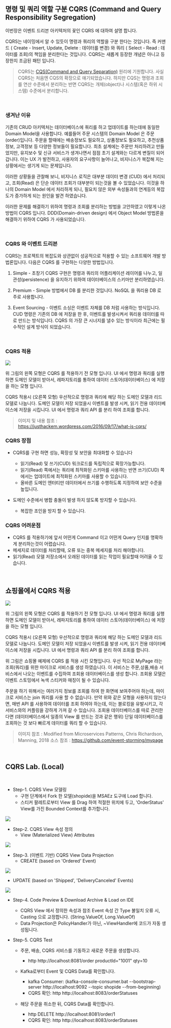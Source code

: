 ## 명령 및 쿼리 역할 구분 CQRS (Command and Query Responsibility Segregation)

이번장은 이벤트 드리븐 아키텍처의 꽃인 CQRS 에 대하여 설명 합니다. 

CQRS는 네이밍에서 알 수 있듯이 명령과 쿼리의 역할을 구분 한다는 것입니다. 즉 커맨드 ( Create - Insert, Update, Delete : 데이터를 변경) 와 쿼리 ( Select - Read : 데이터를 조회)의 책임을 분리한다는 것입니다. CQRS는 새롭게 등장한 개념은 아니고 등장한지 조금된 패턴 입니다.  

> CQRS는 [CQS(Command and Query Separation)](https://en.wikipedia.org/wiki/Command%E2%80%93query_separation) 원리에 기원합니다. 사실 CQRS는 처음엔 CQS의 확장으로 얘기되었습니다. 하지만 CQS는 명령과 조회를 연산 수준에서 분리하는 반면 CQRS는 개체(object)나 시스템(혹은 하위 시스템) 수준에서 분리합니다.  

<br/>

### 생겨난 이유
기존의 CRUD 아키텍처는 데이터베이스에 쿼리를 하고 업데이트를 하는데에 동일한 Domain Model을 사용합니다. 예를들어 주문 시스템의 Domain Model 은 주문(order)입니다. 주문을 할때에는 배송정보도 필요하고, 상품정보도 필요하고, 추천상품 정보, 고객정보 등 다양한 정보들이 필요합니다. 최초 설계에는 주문만 처리하려고 만들었지만, 유지보수 및 신규 서비스가 생겨나면서 점점 초기 설계와는 다르게 변질이 되어갑니다. 이는 UX 가 발전하고, 사용자의 요구사항이 늘어나고, 비지니스가 복잡해 지는 상황에서는 생기게 되는 문제입니다.  

이러한 상황들을 관찰해 보니, 비지니스 로직은 대부분 데이터 변경 (CUD) 에서 처리되고, 조회(Read) 은 단순 데이터 조회가 대부분이 되는것을 볼 수 있었습니다. 이것을 하나의 Domain Model 에서 처리하게 되니, 필요치 않은 외부 속성들과의 연계등의 복잡도가 증가하게 되는 원인을 발견 하였습니다.  

이러한 문제를 해결하기 위하여 명령과 조회를 분리하는 방법을 고안하였고 이렇게 나온 방법이 CQRS 입니다. DDD(Domain-driven design) 에서 Object Model 방법론을 해결하기 위하여 CQRS 가 사용되었습니다.  

<br/>

### CQRS 와 이벤트 드리븐
CQRS는 프로젝트의 복잡도와 상관없이 성공적으로 적용할 수 있는 소프트웨어 개발 방법론입니다. 다음은 CQRS 를 구현하는 다양한 방법입니다.  

1. Simple - 초창기 CQRS 구현은 명령과 쿼리의 어플리케이션 레이어를 나누고, 일관성(persistence) 을 유지하기 위하여 데이터베이스의 스키마만 분리하였습니다. 

2. Premium - Simple 방법에서 DB 를 분리한 것입니다. NoSQL 을 쿼리용 DB 로 주로 사용합니다.  

3. Event Sourcing - 이벤트 소싱은 이벤트 자체를 DB 처럼 사용하는 방식입니다. CUD 명령은 기존의 DB 에 저장을 한 후, 이벤트를 발생시켜서 쿼리용 데이터를 따로 만드는 방식입니다. CQRS 의 가장 큰 시너지를 낼수 있는 방식이라 최근에는 필수적인 설계 방식이 되었습니다.


<br/>

### CQRS 적용

![](/img/03_Bizdevops/05/05/cqrs01.png)

위 그림의 왼쪽 모형은 CQRS 를 적용하기 전 모형 입니다. UI 에서 명령과 쿼리를 실행하면 도메인 모델이 받아서, 레파지토리를 통하여 데이터 스토어(데이터베이스) 에 저장을 하는 모형 입니다. 

CQRS 적용시 (오른쪽 모형) 우선적으로 명령과 쿼리에 해당 하는 도메인 모델과 리드 모델로 나눕니다. 도메인 모델이 저장 되었을시 이벤트를 발생 시켜, 읽기 전용 데이터베이스에 저장을 시킵니다. UI 에서 명령과 쿼리 API 를 분리 하여 조회를 합니다.

> 이미지 및 내용 참조 : https://justhackem.wordpress.com/2016/09/17/what-is-cqrs/


### CQRS 장점
* CQRS를 구현 하면 성능, 확장성 및 보안을 최대화할 수 있습니다
	
	- 읽기(Read) 및 쓰기(CUD) 워크로드를 독립적으로 확장가능합니다. 
	- 읽기(Read) 쪽에서는 쿼리에 최적화된 스키마를 사용하는 반면 쓰기(CUD) 쪽에서는 업데이트에 최적화된 스키마를 사용할 수 있습니다.
	- 올바른 도메인 엔터티만 데이터에서 쓰기를 수행하도록 지정하여 보안 수준을 높입니다.

* 도메인 수준에서 병합 충돌이 발생 하지 않도록 방지할 수 있습니다.
	- 복잡한 조인을 방지 할 수 있습니다.


### CQRS 어려운점

* CQRS 를 적용하기에 앞서 어떤게 Command 이고 어떤게 Query 인지를 명확하게 분리하는것이 어렵습니다. 
* 메세지로 데이터를 처리할때, 오류 또는 중복 메세지를 처리 해야합니다. 
* 읽기(Read) 모델 저장소에서 오래된 데이터를 읽는 작업이 필요할때 어려울 수 있습니다.

<br/>

## 쇼핑몰에서 CQRS 적용 

![](/img/03_Bizdevops/05/05/cqrs02.png)

위 그림의 왼쪽 모형은 CQRS 를 적용하기 전 모형 입니다. UI 에서 명령과 쿼리를 실행하면 도메인 모델이 받아서, 레파지토리를 통하여 데이터 스토어(데이터베이스) 에 저장을 하는 모형 입니다. 

CQRS 적용시 (오른쪽 모형) 우선적으로 명령과 쿼리에 해당 하는 도메인 모델과 리드 모델로 나눕니다. 도메인 모델이 저장 되었을시 이벤트를 발생 시켜, 읽기 전용 데이터베이스에 저장을 시킵니다. UI 에서 명령과 쿼리 API 를 분리 하여 조회를 합니다.

위 그림은 쇼핑몰 예제에 CQRS 를 적용 시킨 모형입니다. 우선 적으로 MyPage 라는 조회(쿼리)를 위한 마이크로 서비스를 생성 하였습니다. 이 서비스는 주문,상품,배송 서비스에서 나오는 이벤트를 수집하여 조회용 데이터베이스를 생성 합니다. 조회용 모델은 이벤트 스토밍에서 녹색 스티커와 매칭이 될 수 있습니다. 

주문을 하기 위해서는 여러가지 정보를 조회를 하여 한 화면에 보여주어야 하는데, 마이크로 서비스는 join 쿼리를 사용 할 수 없습니다. 만약 위와 같은 모형을 사용하지 않는다면, 매번 API 를 사용하여 데이터를 조회 하여야 하는데, 이는 블로킹을 유발시키고, 각 서비스와의 커플링을 강하게 가져 갈 수 있습니다. 조회용 데이터베이스를 따로 관리한다면 (데이터베이스에서 일종의 View 를 만드는 것과 같은 행위) 단일 데이터베이스를 조회하는 것 보다 빠르게 데이터를 쿼리 할 수 있습니다. 

> 이미지 참조 : Modified from Microservices Patterns, Chris Richardson, Manning, 2018
> 소스 참조 : https://github.com/event-storming/mypage

<br/>

## CQRS Lab. (Local)

<br/>

- Step-1. CQRS View 모델링
  - 구현 단계에서 Fork 한 모델(shopide)을 MSAEz 도구에 Load 합니다.
  - 스티커 팔레트로부터 View 를 Drag 하여 적절한 위치에 두고, 'OrderStatus' View를 가진 Bounded Context를 추가합니다.

![](/contents/03_설계--구현--운영단계/04/view-img.png) 


- Step-2. CQRS View 속성 정의
  - View (Materialized View) Attributes

![](/contents/03_설계--구현--운영단계/04/view-attributes.png)   


- Step-3. (이벤트 기반) CQRS View Data Projection 
  - CREATE (based on 'Ordered' Event)
  
![](/contents/03_설계--구현--운영단계/04/view-define-create.png)     
  
  - UPDATE (based on 'Shipped', 'DeliveryCanceled' Events)
 
![](/contents/03_설계--구현--운영단계/04/view-define-update.png)     


- Step-4. Code Preview & Download Archive & Load on IDE
  - CQRS View 에서 정의한 속성과 참조 Event 속성 간 Type 불일치 오류 시, Casting 으로 교정합니다. (String.ValueOf, Long.ValueOf) 
  - Data Projection은 PolicyHandler가 아닌, ~ViewHandler에 코드가 자동 생성됩니다.

- Step-5. CQRS Test
  - 주문, 배송, CQRS 서비스를 기동하고 새로운 주문을 생성합니다.
    - http http://localhost:8081/order productId="1001" qty=10
    
  - Kafka로부터 Event 및 CQRS Data를 확인합니다.
    - kafka Consumer: (kafka-console-consumer.bat --bootstrap-server http://localhost:9092 --topic shopide --from-beginning) 
    - CQRS 확인: http http://localhost:8083/orderStatuses
    
  - 해당 주문을 취소한 뒤, CQRS Data를 확인합니다.
    - http DELETE http://localhost:8081/order/1   
    - CQRS 확인: http http://localhost:8083/orderStatuses     
<br/>

